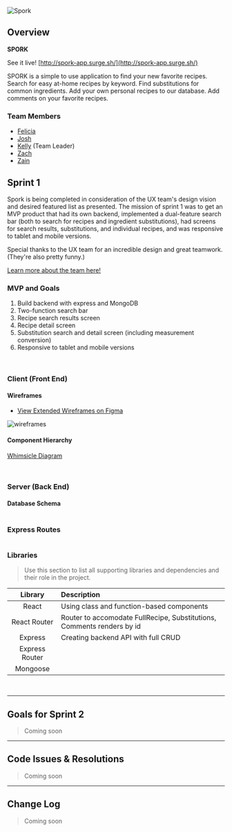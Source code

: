 ![Spork](https://i.imgur.com/C8yDrQM.png)

## Overview

**SPORK**

See it live! [http://spork-app.surge.sh/](http://spork-app.surge.sh/)

SPORK is a simple to use application to find your new favorite recipes. Search for easy at-home recipes by keyword. Find substitutions for common ingredients. Add your own personal recipes to our database. Add comments on your favorite recipes.

### Team Members

- [Felicia](https://github.com/felicia-csolak)
- [Josh](https://github.com/rizekj12)
- [Kelly](https://github.com/kellymakesstuff) (Team Leader)
- [Zach](https://github.com/zoobieloo88)
- [Zain](https://github.com/zainsattar18)


## Sprint 1

Spork is being completed in consideration of the UX team's design vision and desired featured list as presented. The mission of sprint 1 was to get an MVP product that had its own backend, implemented a dual-feature search bar (both to search for recipes and ingredient substitutions), had screens for search results, substitutions, and individual recipes, and was responsive to tablet and mobile versions. 

Special thanks to the UX team for an incredible design and great teamwork. (They're also pretty funny.)

[Learn more about the team here!](http://spork-app.surge.sh/about)


### MVP and Goals


1. Build backend with express and MongoDB
2. Two-function search bar
3. Recipe search results screen
4. Recipe detail screen
5. Substitution search and detail screen (including measurement conversion)
6. Responsive to tablet and mobile versions

<br>

### Client (Front End)

#### Wireframes

- [View Extended Wireframes on Figma](https://www.figma.com/file/hMdGIyJqlrRW0IC76TyCpm/U3-P3?node-id=0%3A1)

![wireframes](https://i.imgur.com/xAnw5oL.png)


#### Component Hierarchy

[Whimsicle Diagram](https://whimsical.com/9x14YF8QAC2EZWK9V22hWV)

<br>

### Server (Back End)

#### Database Schema

```

```
### Express Routes

```

```

### Libraries

> Use this section to list all supporting libraries and dependencies and their role in the project.

|    Library     | Description                                |
| :------------: | :----------------------------------------- |
|     React      | Using class and function-based components |
|  React Router  | Router to accomodate FullRecipe, Substitutions, Comments renders by id |
|    Express     | Creating backend API with full CRUD|
| Express Router | |
|    Mongoose    | |

<br>

***

## Goals for Sprint 2

> Coming soon

***

## Code Issues & Resolutions

> Coming soon

***

## Change Log

> Coming soon
